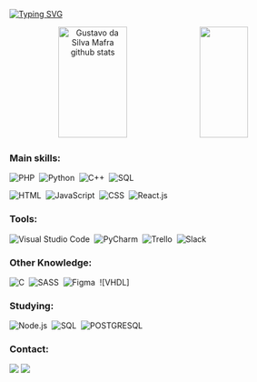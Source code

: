 [![Typing SVG](https://readme-typing-svg.herokuapp.com/?color=7616ba&size=35&center=true&vCenter=true&width=1000&lines=Hi,+my+name+is+Gustavo+da+Silva+Mafra;I'm+a+Full+Stack+Developer+from+Brazil;Be+Welcome!+:%29)](https://git.io/typing-svg)

<div align="center">  
  <img width="49%" height="195px" src="https://github-readme-stats.vercel.app/api?username=gustavosmafra&show_icons=true&count_private=true&hide_border=true&title_color=7616ba&icon_color=7616ba&text_color=c9d1d9&bg_color=0d1117" alt="Gustavo da Silva Mafra github stats" /> 
  <img width="41%" height="195px" src="https://github-readme-stats-sigma-five.vercel.app/api/top-langs/?username=gustavosmafra&layout=compact&hide_border=true&title_color=7616ba&text_color=c9d1d9&bg_color=0d1117" />
</div>

### Main skills:

![PHP](https://img.shields.io/badge/PHP-0D1117?style=for-the-badge&logo=php&logoColor=white)&nbsp;
![Python](https://img.shields.io/badge/-python-0D1117?style=for-the-badge&logo=python&logoColor=1572B6&labelColor=0D1117)&nbsp;
![C++](https://img.shields.io/badge/-C%2B%2B-0D1117?style=for-the-badge&logo=c%2B%2B&labelColor=0D1117)&nbsp;
![SQL](https://img.shields.io/badge/MySQL-0D1117?style=for-the-badge&logo=mysql&logoColor=white)&nbsp;

![HTML](https://img.shields.io/badge/HTML-0D1117?style=for-the-badge&logo=html5&logoColor=white)&nbsp;
![JavaScript](https://img.shields.io/badge/-JavaScript-0D1117?style=for-the-badge&logo=javascript&labelColor=0D1117&textColor=0D1117)&nbsp;
![CSS](https://img.shields.io/badge/-CSS-0D1117?style=for-the-badge&logo=CSS3&logoColor=1572B6&labelColor=0D1117)&nbsp;
![React.js](https://img.shields.io/badge/-React.js-0D1117?style=for-the-badge&logo=react&labelColor=0D1117)&nbsp;

### Tools:
![Visual Studio Code](https://img.shields.io/badge/-Visual%20Studio%20Code-0D1117?style=for-the-badge&logo=visual-studio-code&logoColor=007ACC&labelColor=0D1117)&nbsp;
![PyCharm](https://img.shields.io/badge/-PyCharm-0D1117?style=for-the-badge&logo=PyCharm&labelColor=0D1117)&nbsp;
![Trello](https://img.shields.io/badge/-Trello-0D1117?style=for-the-badge&logo=trello&labelColor=0D1117)&nbsp;
![Slack](https://img.shields.io/badge/-Slack-0D1117?style=for-the-badge&logo=slack&logoColor=white&labelColor=0D1117)&nbsp;

### Other Knowledge:

![C](https://img.shields.io/badge/-C-0D1117?style=for-the-badge&logo=c&labelColor=0D1117)&nbsp;
![SASS](https://img.shields.io/badge/Sass-0D1117?style=for-the-badge&logo=sass&logoColor=white)&nbsp;
![Figma](https://img.shields.io/badge/-figma-0D1117?style=for-the-badge&logo=figma&labelColor=0D1117)&nbsp;
![VHDL]


### Studying:

![Node.js](https://img.shields.io/badge/Node.js-0D1117?style=for-the-badge&logo=node.js&logoColor=white)&nbsp;
![SQL](https://img.shields.io/badge/MySQL-0D1117?style=for-the-badge&logo=mysql&logoColor=white)&nbsp;
![POSTGRESQL](https://img.shields.io/badge/PostgreSQL-0D1117?style=for-the-badge&logo=postgresql&logoColor=white)&nbsp;

### Contact:
<div> 
  <a href ="mailto:mafraguh@gmail.com"><img src="https://img.shields.io/badge/Gmail-D14836?style=for-the-badge&logo=gmail&logoColor=white" target="_blank"></a>
  <a href="www.linkedin.com/in/gustavosmafra/" target="_blank"><img src="https://img.shields.io/badge/-LinkedIn-%230077B5?style=for-the-badge&logo=linkedin&logoColor=white" target="_blank"></a> 
</div>
